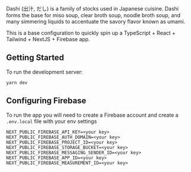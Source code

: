 Dashi (出汁, だし) is a family of stocks used in Japanese cuisine. Dashi forms the base for miso soup, clear broth soup, noodle broth soup, and many simmering liquids to accentuate the savory flavor known as umami.

This is a base configuration to quickly spin up a TypeScript + React + Tailwind + NextJS + Firebase app.

## Getting Started

To run the development server:

```
yarn dev
```

## Configuring Firebase

To run the app you will need to create a Firebase account and create a `.env.local` file with your env settings

```
NEXT_PUBLIC_FIREBASE_API_KEY=<your key>
NEXT_PUBLIC_FIREBASE_AUTH_DOMAIN=<your key>
NEXT_PUBLIC_FIREBASE_PROJECT_ID=<your key>
NEXT_PUBLIC_FIREBASE_STORAGE_BUCKET=<your key>
NEXT_PUBLIC_FIREBASE_MESSAGING_SENDER_ID=<your key>
NEXT_PUBLIC_FIREBASE_APP_ID=<your key>
NEXT_PUBLIC_FIREBASE_MEASUREMENT_ID=<your key>
```
